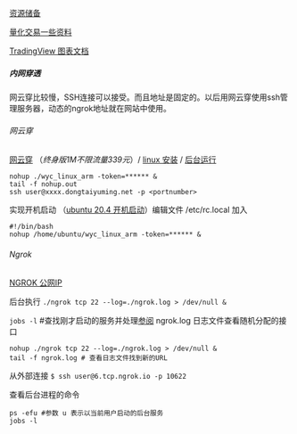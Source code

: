 

[资源储备](科技/金融项目/资源.md)

[量化交易一些资料](经济/股市/量化交易/)

[TradingView 图表文档](https://zlq4863947.gitbook.io/tradingview/home)



##### 内网穿透

网云穿比较慢，SSH连接可以接受。而且地址是固定的。以后用网云穿使用ssh管理服务器，动态的ngrok地址就在网站中使用。

###### 网云穿

 [网云穿](https://www.xiaomy.net/pay?type=1) （*终身版1M不限流量339元*）/  [linux 安装](http://neiwangchuantou.cn/archives/8.html) / [后台运行](http://neiwangchuantou.cn/archives/4.html)

```shell
nohup ./wyc_linux_arm -token=****** &
tail -f nohup.out
ssh user@xxxx.dongtaiyuming.net -p <portnumber>
```

实现开机启动 （[ubuntu 20.4 开机启动](https://blog.csdn.net/lk_luck/article/details/108361857)）编辑文件 /etc/rc.local 加入

```shell
#!/bin/bash
nohup /home/ubuntu/wyc_linux_arm -token=****** &
```



###### Ngrok

[NGROK 公网IP](https://ngrok.com/pricing)  

后台执行 `./ngrok tcp 22 --log=./ngrok.log > /dev/null &`

`jobs -l` #查找刚才启动的服务并处理[参阅](https://maiernte.github.io/wiki/mac-memo.html)  ngrok.log 日志文件查看随机分配的接口

```shell
nohup ./ngrok tcp 22 --log=./ngrok.log > /dev/null &
tail -f ngrok.log # 查看日志文件找到新的URL
```

从外部连接 `$ ssh user@6.tcp.ngrok.io -p 10622`

查看后台进程的命令

```shell
ps -efu #参数 u 表示以当前用户启动的后台服务
jobs -l
```

